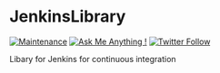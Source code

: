 # JenkinsLibrary

[![Maintenance](https://img.shields.io/badge/Maintained%3F-yes-brightgreen.svg)](https://github.com/matthiaszarzecki/JenkinsLibrary/graphs/commit-activity) [![Ask Me Anything !](https://img.shields.io/badge/Ask%20me-anything-1abc9c.svg)](http://www.matthiaszarzecki.com) [![Twitter Follow](https://img.shields.io/twitter/follow/icarustyler.svg?style=social&label=Follow)](https://twitter.com/IcarusTyler)

Libary for Jenkins for continuous integration
